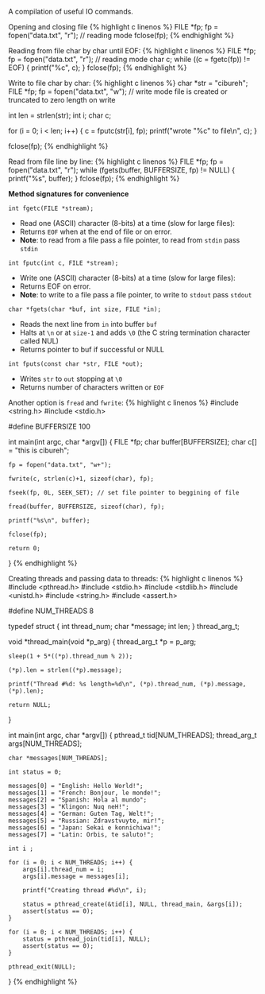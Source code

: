 A compilation of useful IO commands.

Opening and closing file
{% highlight c linenos %}
  FILE *fp;
  fp = fopen("data.txt", "r"); // reading mode
  fclose(fp);
{% endhighlight %}

Reading from file char by char until EOF:
{% highlight c linenos %}
  FILE *fp;
  fp = fopen("data.txt", "r"); // reading mode
  char c;
  while ((c = fgetc(fp)) != EOF) {
    printf("%c", c);
  }
  fclose(fp);
{% endhighlight %}

Write to file char by char:
{% highlight c linenos %}
  char *str = "cibureh";
  FILE *fp;
  fp = fopen("data.txt", "w"); // write mode file is created or truncated to zero length on write

  int len = strlen(str);
  int i;
  char c;

  for (i = 0; i < len; i++) {
    c = fputc(str[i], fp);
    printf("wrote \"%c\" to file\n", c);
  }

  fclose(fp);
{% endhighlight %}

Read from file line by line:
{% highlight c linenos %}
  FILE *fp; 
  fp = fopen("data.txt", "r");
  while (fgets(buffer, BUFFERSIZE, fp) != NULL) {
    printf("%s", buffer);
  }
  fclose(fp);
{% endhighlight %}

**Method signatures for convenience**

`int fgetc(FILE *stream);`
- Read one (ASCII) character (8-bits) at a time (slow for large files):
- Returns `EOF` when at the end of file or on error.
- **Note**: to read from a file pass a file pointer, to read from `stdin` pass `stdin`

`int fputc(int c, FILE *stream);`
- Write one (ASCII) character (8-bits) at a time (slow for large files):
- Returns EOF on error.
- **Note**: to write to a file pass a file pointer, to write to `stdout` pass `stdout`

`char *fgets(char *buf, int size, FILE *in);`
- Reads the next line from `in` into buffer `buf`
- Halts at `\n` or at `size-1` and adds `\0` (the C string termination character called NUL)
- Returns pointer to buf if successful or NULL

`int fputs(const char *str, FILE *out);`
- Writes `str` to `out` stopping at `\0`
- Returns number of characters written or `EOF`

Another option is `fread` and `fwrite`:
{% highlight c linenos %}
  #include <string.h>
  #include <stdio.h>

  #define BUFFERSIZE 100

  int main(int argc, char *argv[]) {
    FILE *fp;
    char buffer[BUFFERSIZE];
    char c[] = "this is cibureh";

    fp = fopen("data.txt", "w+");

    fwrite(c, strlen(c)+1, sizeof(char), fp);

    fseek(fp, 0L, SEEK_SET); // set file pointer to beggining of file

    fread(buffer, BUFFERSIZE, sizeof(char), fp);

    printf("%s\n", buffer);

    fclose(fp);

    return 0;
  }
{% endhighlight %}

Creating threads and passing data to threads:
{% highlight c linenos %}
#include <pthread.h>
#include <stdio.h>
#include <stdlib.h>
#include <unistd.h>
#include <string.h>
#include <assert.h>

#define NUM_THREADS 8

typedef struct {
	int thread_num;
	char *message;
	int len;
} thread_arg_t;

void *thread_main(void *p_arg) {
	thread_arg_t *p = p_arg;

	sleep(1 + 5*((*p).thread_num % 2));

	(*p).len = strlen((*p).message);

	printf("Thread #%d: %s length=%d\n", (*p).thread_num, (*p).message, (*p).len);

	return NULL;
}

int main(int argc, char *argv[]) {
	pthread_t tid[NUM_THREADS];
	thread_arg_t args[NUM_THREADS];

	char *messages[NUM_THREADS];

	int status = 0;

	messages[0] = "English: Hello World!";
	messages[1] = "French: Bonjour, le monde!";
	messages[2] = "Spanish: Hola al mundo";
	messages[3] = "Klingon: Nuq neH!";
	messages[4] = "German: Guten Tag, Welt!";
	messages[5] = "Russian: Zdravstvuyte, mir!";
	messages[6] = "Japan: Sekai e konnichiwa!";
	messages[7] = "Latin: Orbis, te saluto!";

	int i ;

	for (i = 0; i < NUM_THREADS; i++) {
		args[i].thread_num = i;
		args[i].message = messages[i];

		printf("Creating thread #%d\n", i);

		status = pthread_create(&tid[i], NULL, thread_main, &args[i]);
		assert(status == 0);
	}

	for (i = 0; i < NUM_THREADS; i++) {
		status = pthread_join(tid[i], NULL);
		assert(status == 0);
	}

	pthread_exit(NULL);
}
{% endhighlight %}
